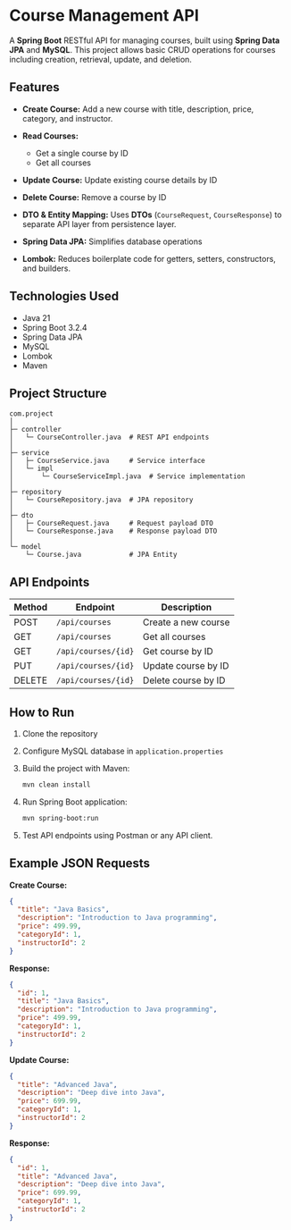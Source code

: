 # Course Management API

A **Spring Boot** RESTful API for managing courses, built using **Spring Data JPA** and **MySQL**. This project allows basic CRUD operations for courses including creation, retrieval, update, and deletion.

## Features

* **Create Course:** Add a new course with title, description, price, category, and instructor.
* **Read Courses:**

  * Get a single course by ID
  * Get all courses
* **Update Course:** Update existing course details by ID
* **Delete Course:** Remove a course by ID
* **DTO & Entity Mapping:** Uses **DTOs** (`CourseRequest`, `CourseResponse`) to separate API layer from persistence layer.
* **Spring Data JPA:** Simplifies database operations
* **Lombok:** Reduces boilerplate code for getters, setters, constructors, and builders.

## Technologies Used

* Java 21
* Spring Boot 3.2.4
* Spring Data JPA
* MySQL
* Lombok
* Maven

## Project Structure

```
com.project
│
├─ controller
│   └─ CourseController.java  # REST API endpoints
│
├─ service
│   ├─ CourseService.java     # Service interface
│   └─ impl
│       └─ CourseServiceImpl.java  # Service implementation
│
├─ repository
│   └─ CourseRepository.java  # JPA repository
│
├─ dto
│   ├─ CourseRequest.java     # Request payload DTO
│   └─ CourseResponse.java    # Response payload DTO
│
└─ model
    └─ Course.java            # JPA Entity
```

## API Endpoints

| Method | Endpoint            | Description         |
| ------ | ------------------- | ------------------- |
| POST   | `/api/courses`      | Create a new course |
| GET    | `/api/courses`      | Get all courses     |
| GET    | `/api/courses/{id}` | Get course by ID    |
| PUT    | `/api/courses/{id}` | Update course by ID |
| DELETE | `/api/courses/{id}` | Delete course by ID |

## How to Run

1. Clone the repository
2. Configure MySQL database in `application.properties`
3. Build the project with Maven:

   ```bash
   mvn clean install
   ```
4. Run Spring Boot application:

   ```bash
   mvn spring-boot:run
   ```
5. Test API endpoints using Postman or any API client.

## Example JSON Requests

**Create Course:**

```json
{
  "title": "Java Basics",
  "description": "Introduction to Java programming",
  "price": 499.99,
  "categoryId": 1,
  "instructorId": 2
}
```

**Response:**

```json
{
  "id": 1,
  "title": "Java Basics",
  "description": "Introduction to Java programming",
  "price": 499.99,
  "categoryId": 1,
  "instructorId": 2
}
```

**Update Course:**

```json
{
  "title": "Advanced Java",
  "description": "Deep dive into Java",
  "price": 699.99,
  "categoryId": 1,
  "instructorId": 2
}
```

**Response:**

```json
{
  "id": 1,
  "title": "Advanced Java",
  "description": "Deep dive into Java",
  "price": 699.99,
  "categoryId": 1,
  "instructorId": 2
}
```
